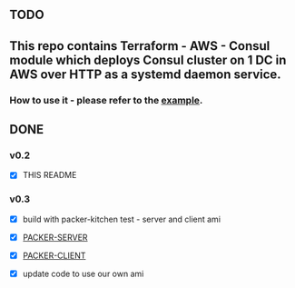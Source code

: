 ## TODO


## This repo contains Terraform - AWS - Consul module which deploys Consul cluster on 1 DC in AWS over HTTP as a systemd daemon service.

### How to use it - please refer to the [example](https://github.com/chavo1/terraform-aws-consul/tree/master/example).

## DONE

### v0.2
- [x] THIS README

### v0.3
- [x] build with packer-kitchen test - server and client ami
- [x] [PACKER-SERVER](https://github.com/chavo1/packer-consul-server)
- [x] [PACKER-CLIENT](https://github.com/chavo1/packer-consul-client)
- [x] update code to use our own ami

